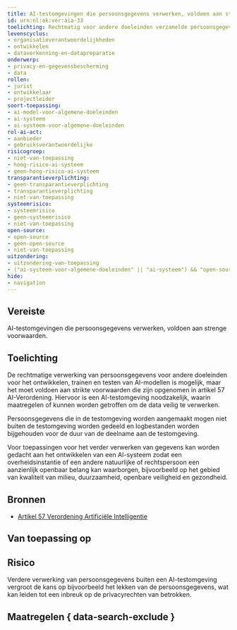 ```yaml
---
title: AI-testomgevingen die persoonsgegevens verwerken, voldoen aan strenge voorwaarden
id: urn:nl:ak:ver:aia-33
toelichting: Rechtmatig voor andere doeleinden verzamelde persoonsgegevens mogen uitsluitend in de AI-testomgeving voor regelgeving worden verwerkt ten behoeve van het ontwikkelen, trainen en testen van bepaalde AI-systemen en indien aan alle voorwaarden van art. 57 is voldaan.
levenscyclus:
- organisatieverantwoordelijkheden
- ontwikkelen
- dataverkenning-en-datapreparatie
onderwerp:
- privacy-en-gegevensbescherming
- data
rollen:
- jurist
- ontwikkelaar
- projectleider
soort-toepassing:
- ai-model-voor-algemene-doeleinden
- ai-systeem
- ai-systeem-voor-algemene-doeleinden
rol-ai-act:
- aanbieder
- gebruiksverantwoordelijke
risicogroep: 
- niet-van-toepassing
- hoog-risico-ai-systeem
- geen-hoog-risico-ai-systeem
transparantieverplichting: 
- geen-transparantieverplichting
- transparantieverplichting 
- niet-van-toepassing
systeemrisico:
- systeemrisico
- geen-systeemrisico
- niet-van-toepassing
open-source: 
- open-source
- geen-open-source
- niet-van-toepassing
uitzondering: 
- uitzondering-van-toepassing
- ("ai-systeem-voor-algemene-doeleinden" || "ai-systeem") && "open-source" && "geen-transparantieverplichting" && "geen-hoog-risico-ai-systeem"
hide:
- navigation
---
```


<!-- tags -->
## Vereiste

AI-testomgevingen die persoonsgegevens verwerken, voldoen aan strenge voorwaarden.

## Toelichting

De rechtmatige verwerking van persoonsgegevens voor andere doeleinden voor het ontwikkelen, trainen en testen van AI-modellen is mogelijk, maar het moet voldoen aan strikte voorwaarden die zijn opgenomen in artikel 57 AI-Verordening. Hiervoor is een AI-testomgeving noodzakelijk, waarin maatregelen of kunnen worden getroffen om de data veilig te verwerken. 

Persoonsgegevens die in de testomgeving worden aangemaakt mogen niet buiten de testomgeving worden gedeeld en logbestanden worden bijgehouden voor de duur van de deelname aan de testomgeving.

Voor toepassingen voor het verder verwerken van gegevens kan worden gedacht aan het ontwikkelen van een AI-systeem zodat een overheidsinstantie of een andere natuurlijke of rechtspersoon een aanzienlijk openbaar belang kan waarborgen, bijvoorbeeld op het gebied van kwaliteit van milieu, duurzaamheid, openbare veiligheid en gezondheid.

## Bronnen
- [Artikel 57 Verordening Artificiële Intelligentie](https://eur-lex.europa.eu/legal-content/NL/TXT/HTML/?uri=OJ:L_202401689#d1e5884-1-1)

## Van toepassing op 
<!-- tags-ai-act -->


## Risico
Verdere verwerking van persoonsgegevens buiten een AI-testomgeving vergroot de kans op bijvoorbeeld het lekken van de persoonsgegevens, wat kan leiden tot een inbreuk op de privacyrechten van betrokken.

## Maatregelen { data-search-exclude }

<!-- list_maatregelen vereiste/aia-33-verwerking-in-testomgeving no-search no-onderwerp no-rol no-levenscyclus -->
